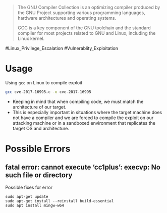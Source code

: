 > The GNU Compiler Collection is an optimizing compiler produced by the GNU Project supporting various programming languages, hardware architectures and operating systems.
> 
> GCC is a key component of the GNU toolchain and the standard compiler for most projects related to GNU and Linux, including the Linux kernel.


#Linux_Privilege_Escalation #Vulnerablity_Exploitation 

# Usage

Using `gcc` on Linux to compile exploit
```bash
gcc cve-2017-16995.c -o cve-2017-16995
```
- Keeping in mind that when compiling code, we must match the architecture of our target.
- This is especially important in situations where the target machine does not have a compiler and we are forced to compile the exploit on our attacking machine or in a sandboxed environment that replicates the target OS and architecture.

# Possible Errors

## fatal error: cannot execute ‘cc1plus’: execvp: No such file or directory

Possible fixes for error
```
sudo apt-get update
sudo apt-get install --reinstall build-essential
sudo apt install mingw-w64
```


